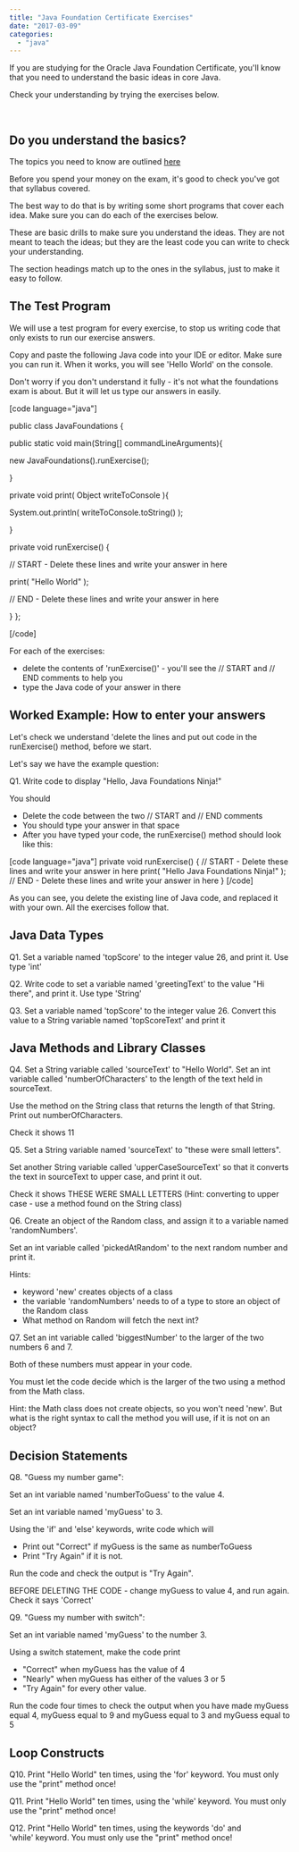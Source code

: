 ```yaml
---
title: "Java Foundation Certificate Exercises"
date: "2017-03-09"
categories: 
  - "java"
---
```


If you are studying for the Oracle Java Foundation Certificate, you'll know that you need to understand the basic ideas in core Java.

Check your understanding by trying the exercises below.

 

## Do you understand the basics?

The topics you need to know are outlined [here](https://academy.oracle.com/pages/java_foundations_course.pdf)

Before you spend your money on the exam, it's good to check you've got that syllabus covered.

The best way to do that is by writing some short programs that cover each idea. Make sure you can do each of the exercises below.

These are basic drills to make sure you understand the ideas. They are not meant to teach the ideas; but they are the least code you can write to check your understanding.

The section headings match up to the ones in the syllabus, just to make it easy to follow.

## The Test Program

We will use a test program for every exercise, to stop us writing code that only exists to run our exercise answers.

Copy and paste the following Java code into your IDE or editor. Make sure you can run it. When it works, you will see 'Hello World' on the console.

Don't worry if you don't understand it fully - it's not what the foundations exam is about. But it will let us type our answers in easily.

\[code language="java"\]

public class JavaFoundations {

public static void main(String\[\] commandLineArguments){

new JavaFoundations().runExercise();

}

private void print( Object writeToConsole ){

System.out.println( writeToConsole.toString() );

}

private void runExercise() {

// START - Delete these lines and write your answer in here

print( "Hello World" );

// END - Delete these lines and write your answer in here

} };

\[/code\]

For each of the exercises:

- delete the contents of 'runExercise()' - you'll see the // START and // END comments to help you
- type the Java code of your answer in there

## Worked Example: How to enter your answers

Let's check we understand 'delete the lines and put out code in the runExercise() method, before we start.

Let's say we have the example question:

Q1. Write code to display "Hello, Java Foundations Ninja!"

You should

- Delete the code between the two // START and // END comments
- You should type your answer in that space
- After you have typed your code, the runExercise() method should look like this:

\[code language="java"\] private void runExercise() { // START - Delete these lines and write your answer in here print( "Hello Java Foundations Ninja!" ); // END - Delete these lines and write your answer in here } \[/code\]

As you can see, you delete the existing line of Java code, and replaced it with your own. All the exercises follow that.

## Java Data Types

Q1. Set a variable named 'topScore' to the integer value 26, and print it. Use type 'int'

Q2. Write code to set a variable named 'greetingText' to the value "Hi there", and print it. Use type 'String'

Q3. Set a variable named 'topScore' to the integer value 26. Convert this value to a String variable named 'topScoreText' and print it

## Java Methods and Library Classes

Q4. Set a String variable called 'sourceText' to "Hello World". Set an int variable called 'numberOfCharacters' to the length of the text held in sourceText.

Use the method on the String class that returns the length of that String. Print out numberOfCharacters.

Check it shows 11

Q5. Set a String variable named 'sourceText' to "these were small letters".

Set another String variable called 'upperCaseSourceText' so that it converts the text in sourceText to upper case, and print it out.

Check it shows THESE WERE SMALL LETTERS (Hint: converting to upper case - use a method found on the String class)

Q6. Create an object of the Random class, and assign it to a variable named 'randomNumbers'.

Set an int variable called 'pickedAtRandom' to the next random number and print it.

Hints:

- keyword 'new' creates objects of a class
- the variable 'randomNumbers' needs to of a type to store an object of the Random class
- What method on Random will fetch the next int?

Q7. Set an int variable called 'biggestNumber' to the larger of the two numbers 6 and 7.

Both of these numbers must appear in your code.

You must let the code decide which is the larger of the two using a method from the Math class.

Hint: the Math class does not create objects, so you won't need 'new'. But what is the right syntax to call the method you will use, if it is not on an object?

## Decision Statements

Q8. "Guess my number game":

Set an int variable named 'numberToGuess' to the value 4.

Set an int variable named 'myGuess' to 3.

Using the 'if' and 'else' keywords, write code which will

- Print out "Correct" if myGuess is the same as numberToGuess
- Print "Try Again" if it is not.

Run the code and check the output is "Try Again".

BEFORE DELETING THE CODE - change myGuess to value 4, and run again. Check it says 'Correct'

Q9. "Guess my number with switch":

Set an int variable named 'myGuess' to the number 3.

Using a switch statement, make the code print

- "Correct" when myGuess has the value of 4
- "Nearly" when myGuess has either of the values 3 or 5
- "Try Again" for every other value.

Run the code four times to check the output when you have made myGuess equal 4, myGuess equal to 9 and myGuess equal to 3 and myGuess equal to 5

## Loop Constructs

Q10. Print "Hello World" ten times, using the 'for' keyword. You must only use the "print" method once!

Q11. Print "Hello World" ten times, using the 'while' keyword. You must only use the "print" method once!

Q12. Print "Hello World" ten times, using the keywords 'do' and 'while' keyword. You must only use the "print" method once!
